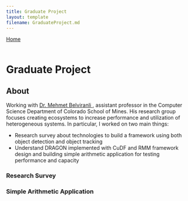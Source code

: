 ```yaml
---
title: Graduate Project
layout: template
filename: GraduateProject.md
---
```


<nav>
  <a href="https://monawade0507.github.io/Graduate-Portfolio/">Home</a>
</nav>
&emsp;
&emsp;
&emsp;

# Graduate Project

## About
Working with <a href="https://mehmet.belviranli.com/">Dr. Mehmet Belviranli </a>, assistant professor in the Computer Science Department of Colorado School of Mines. His research group focuses creating ecosystems to increase performance and utilization of heterogeneous systems. In particular, I worked on two main things:
- Research survey about technologies to build a framework using both object detection and object tracking
- Understand DRAGON implemented with CuDF and RMM framework design and building simple arithmetic application for testing performance and capacity

### Research Survey



### Simple Arithmetic Application
